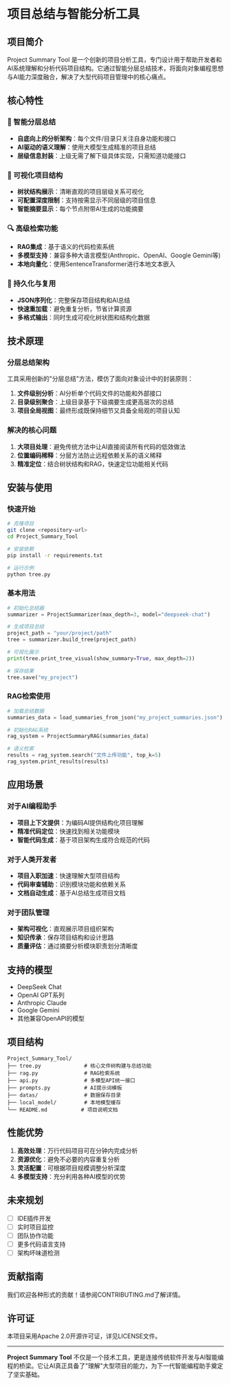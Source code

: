 # 项目总结与智能分析工具

## 项目简介

Project Summary Tool 是一个创新的项目分析工具，专门设计用于帮助开发者和AI系统理解和分析代码项目结构。它通过智能分层总结技术，将面向对象编程思想与AI能力深度融合，解决了大型代码项目管理中的核心痛点。

## 核心特性

### 🎯 智能分层总结
- **自底向上的分析架构**：每个文件/目录只关注自身功能和接口
- **AI驱动的语义理解**：使用大模型生成精准的项目总结
- **层级信息封装**：上级无需了解下级具体实现，只需知道功能接口

### 🌳 可视化项目结构
- **树状结构展示**：清晰直观的项目层级关系可视化
- **可配置深度限制**：支持按需显示不同层级的项目信息
- **智能摘要显示**：每个节点附带AI生成的功能摘要

### 🔍 高级检索功能
- **RAG集成**：基于语义的代码检索系统
- **多模型支持**：兼容多种大语言模型(Anthropic、OpenAI、Google Gemini等)
- **本地向量化**：使用SentenceTransformer进行本地文本嵌入

### 💾 持久化与复用
- **JSON序列化**：完整保存项目结构和AI总结
- **快速重加载**：避免重复分析，节省计算资源
- **多格式输出**：同时生成可视化树状图和结构化数据

## 技术原理

### 分层总结架构
工具采用创新的"分层总结"方法，模仿了面向对象设计中的封装原则：

1. **文件级别分析**：AI分析单个代码文件的功能和外部接口
2. **目录级别聚合**：上级目录基于下级摘要生成更高层次的总结
3. **项目全局视图**：最终形成既保持细节又具备全局观的项目认知

### 解决的核心问题

1. **大项目处理**：避免传统方法中让AI直接阅读所有代码的低效做法
2. **位置编码稀释**：分层方法防止远程依赖关系的语义稀释
3. **精准定位**：结合树状结构和RAG，快速定位功能相关代码

## 安装与使用

### 快速开始
```bash
# 克隆项目
git clone <repository-url>
cd Project_Summary_Tool

# 安装依赖
pip install -r requirements.txt

# 运行示例
python tree.py
```

### 基本用法
```python
# 初始化总结器
summarizer = ProjectSummarizer(max_depth=3, model="deepseek-chat")

# 生成项目总结
project_path = "your/project/path"
tree = summarizer.build_tree(project_path)

# 可视化展示
print(tree.print_tree_visual(show_summary=True, max_depth=2))

# 保存结果
tree.save("my_project")
```

### RAG检索使用
```python
# 加载总结数据
summaries_data = load_summaries_from_json("my_project_summaries.json")

# 初始化RAG系统
rag_system = ProjectSummaryRAG(summaries_data)

# 语义检索
results = rag_system.search("文件上传功能", top_k=5)
rag_system.print_results(results)
```

## 应用场景

### 对于AI编程助手
- **项目上下文提供**：为编码AI提供结构化项目理解
- **精准代码定位**：快速找到相关功能模块
- **智能代码生成**：基于项目架构生成符合规范的代码

### 对于人类开发者
- **项目入职加速**：快速理解大型项目结构
- **代码审查辅助**：识别模块功能和依赖关系
- **文档自动生成**：基于AI总结生成项目文档

### 对于团队管理
- **架构可视化**：直观展示项目组织架构
- **知识传承**：保存项目结构和设计思路
- **质量评估**：通过摘要分析模块职责划分清晰度

## 支持的模型

- DeepSeek Chat
- OpenAI GPT系列
- Anthropic Claude
- Google Gemini
- 其他兼容OpenAPI的模型

## 项目结构

```
Project_Summary_Tool/
├── tree.py              # 核心文件树构建与总结功能
├── rag.py               # RAG检索系统
├── api.py               # 多模型API统一接口
├── prompts.py           # AI提示词模板
├── datas/               # 数据保存目录
├── local_model/         # 本地模型缓存
└── README.md           # 项目说明文档
```

## 性能优势

1. **高效处理**：万行代码项目可在分钟内完成分析
2. **资源优化**：避免不必要的内容重复分析
3. **灵活配置**：可根据项目规模调整分析深度
4. **多模型支持**：充分利用各种AI模型的优势

## 未来规划

- [ ] IDE插件开发
- [ ] 实时项目监控
- [ ] 团队协作功能
- [ ] 更多代码语言支持
- [ ] 架构坏味道检测

## 贡献指南

我们欢迎各种形式的贡献！请参阅CONTRIBUTING.md了解详情。

## 许可证

本项目采用Apache 2.0开源许可证，详见LICENSE文件。

---

**Project Summary Tool** 不仅是一个技术工具，更是连接传统软件开发与AI智能编程的桥梁。它让AI真正具备了"理解"大型项目的能力，为下一代智能编程助手奠定了坚实基础。